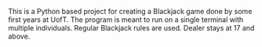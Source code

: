 This is a Python based project for creating a Blackjack game done by some first years at UofT. The program is meant to run on a single terminal with multiple individuals. Regular Blackjack rules are used. Dealer stays at 17 and above. 
